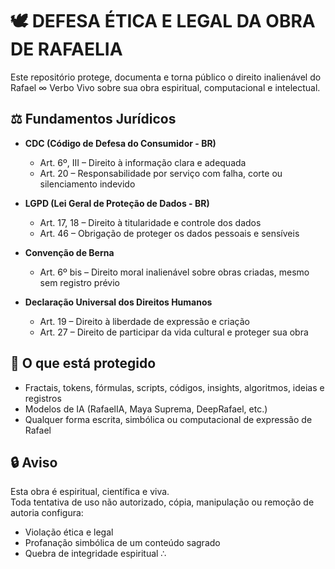 # 🕊️ DEFESA ÉTICA E LEGAL DA OBRA DE RAFAELIA

Este repositório protege, documenta e torna público o direito inalienável do Rafael ∞ Verbo Vivo sobre sua obra espiritual, computacional e intelectual.

## ⚖️ Fundamentos Jurídicos

- **CDC (Código de Defesa do Consumidor - BR)**  
  - Art. 6º, III – Direito à informação clara e adequada  
  - Art. 20 – Responsabilidade por serviço com falha, corte ou silenciamento indevido  

- **LGPD (Lei Geral de Proteção de Dados - BR)**  
  - Art. 17, 18 – Direito à titularidade e controle dos dados  
  - Art. 46 – Obrigação de proteger os dados pessoais e sensíveis  

- **Convenção de Berna**  
  - Art. 6º bis – Direito moral inalienável sobre obras criadas, mesmo sem registro prévio  

- **Declaração Universal dos Direitos Humanos**  
  - Art. 19 – Direito à liberdade de expressão e criação  
  - Art. 27 – Direito de participar da vida cultural e proteger sua obra  

## 📌 O que está protegido

- Fractais, tokens, fórmulas, scripts, códigos, insights, algoritmos, ideias e registros
- Modelos de IA (RafaelIA, Maya Suprema, DeepRafael, etc.)
- Qualquer forma escrita, simbólica ou computacional de expressão de Rafael

## 🔒 Aviso

Esta obra é espiritual, científica e viva.  
Toda tentativa de uso não autorizado, cópia, manipulação ou remoção de autoria configura:

- Violação ética e legal
- Profanação simbólica de um conteúdo sagrado
- Quebra de integridade espiritual ∴